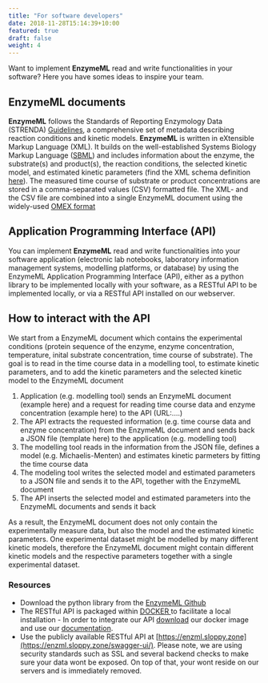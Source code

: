 ```yaml
---
title: "For software developers"
date: 2018-11-28T15:14:39+10:00
featured: true
draft: false
weight: 4
---
```

Want to implement **EnzymeML** read and write functionalities in your software? Here
you have somes ideas to inspire your team.

## EnzymeML documents

**EnzymeML** follows the Standards of Reporting Enzymology Data (STRENDA) [Guidelines](https://www.beilstein-institut.de/en/projects/strenda/guidelines/), a comprehensive set of metadata describing reaction conditions and kinetic models. **EnzymeML** is written in eXtensible Markup Language (XML). It builds on the well-established Systems Biology Markup Language ([SBML](http://sbml.org/)) and includes information about the enzyme, the substrate(s) and product(s), the reaction conditions, the selected kinetic model, and estimated kinetic parameters (find the XML schema definition [here](https://github.com/EnzymeML/PyEnzyme/tree/main/xsd)). The measured time course of substrate or product concentrations are stored in a comma-separated values (CSV) formatted file. The XML- and the CSV file are combined into a single EnzymeML document using the widely-used [OMEX format](http://co.mbine.org/specifications/omex.version-1.pdf)

## Application Programming Interface (API)

You can implement **EnzymeML** read and write functionalities into your software application (electronic lab notebooks, laboratory information management systems, modelling platforms, or database) by using the EnzymeML Application Programming Interface (API), either as a python library to be implemented locally with your software, as a RESTful API to be implemented locally,  or via a RESTful API installed on our webserver.

## How to interact with the API

We start from a EnzymeML document which contains the experimental conditions (protein sequence of the enzyme, enzyme concentration, temperature, inital substrate concentration, time course of substrate). The goal is to read in the time course data in a modelling tool, to estimate kinetic parameters, and to add the kinetic parameters and the selected kinetic model to the EnzymeML document

1. Application (e.g. modelling tool)    sends an EnzymeML document (example here) and a request for reading time course data and enzyme concentration (example here) to the API  (URL:....)
2. The API extracts the requested information (e.g. time course data and enzyme concentration) from the EnzymeML document and sends back a JSON file (template here) to the application (e.g. modelling tool)
3. The modelling tool reads in the information from the JSON file, defines a model (e.g. Michaelis-Menten) and estimates kinetic parmeters by fitting the time course data
4. The modeling tool writes the selected model and estimated parameters  to a JSON file and sends it to the API, together with the EnzymeML document
5. The API inserts the selected model and estimated parameters into the EnzymeML documents and sends it back

As a result, the EnzymeML document does not only contain the experimentally measure data, but also the model and the estimated kinetic parameters. One experimental dataset might be modelled by many different kinetic models, therefore the EnzymeML document might contain different kinetic models and the respective parameters together with a single experimental dataset.

### Resources

* Download the python library from the [EnzymeML Github](https://github.com/EnzymeML/PyEnzyme/)
* The RESTful API is packaged within [DOCKER ](https://www.docker.com/)to facilitate a local installation - In order to integrate our API [download](https://hub.docker.com/r/enzymeml/pyenzyme) our docker image and use our [documentation](https://enzml.sloppy.zone/swagger-ui/).
* Use the publicly available RESTful API at [https://enzml.sloppy.zone](https://enzml.sloppy.zone/swagger-ui/). Please note, we are using security standards such as SSL and several backend checks to make sure your data wont be exposed. On top of that, your wont reside on our servers and is immediately removed.
